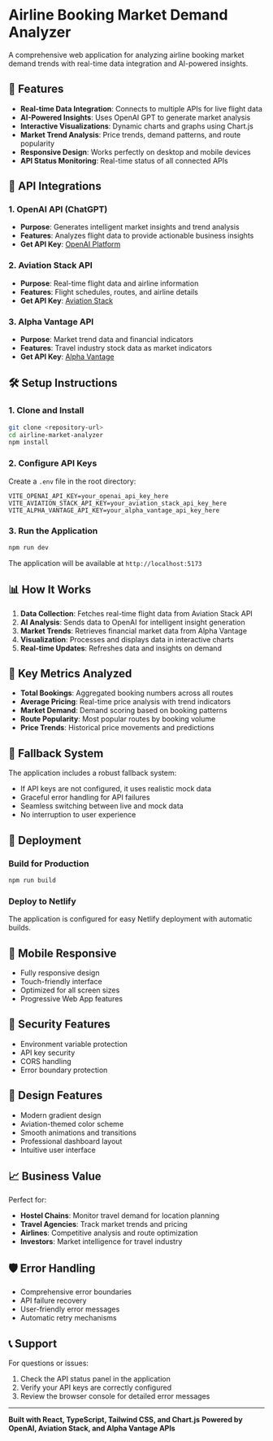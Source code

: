 # Airline Booking Market Demand Analyzer

A comprehensive web application for analyzing airline booking market demand trends with real-time data integration and AI-powered insights.

## 🚀 Features

- **Real-time Data Integration**: Connects to multiple APIs for live flight data
- **AI-Powered Insights**: Uses OpenAI GPT to generate market analysis
- **Interactive Visualizations**: Dynamic charts and graphs using Chart.js
- **Market Trend Analysis**: Price trends, demand patterns, and route popularity
- **Responsive Design**: Works perfectly on desktop and mobile devices
- **API Status Monitoring**: Real-time status of all connected APIs

## 🔧 API Integrations

### 1. OpenAI API (ChatGPT)
- **Purpose**: Generates intelligent market insights and trend analysis
- **Features**: Analyzes flight data to provide actionable business insights
- **Get API Key**: [OpenAI Platform](https://platform.openai.com/api-keys)

### 2. Aviation Stack API
- **Purpose**: Real-time flight data and airline information
- **Features**: Flight schedules, routes, and airline details
- **Get API Key**: [Aviation Stack](https://aviationstack.com/)

### 3. Alpha Vantage API
- **Purpose**: Market trend data and financial indicators
- **Features**: Travel industry stock data as market indicators
- **Get API Key**: [Alpha Vantage](https://www.alphavantage.co/support/#api-key)

## 🛠️ Setup Instructions

### 1. Clone and Install
```bash
git clone <repository-url>
cd airline-market-analyzer
npm install
```

### 2. Configure API Keys
Create a `.env` file in the root directory:
```env
VITE_OPENAI_API_KEY=your_openai_api_key_here
VITE_AVIATION_STACK_API_KEY=your_aviation_stack_api_key_here
VITE_ALPHA_VANTAGE_API_KEY=your_alpha_vantage_api_key_here
```

### 3. Run the Application
```bash
npm run dev
```

The application will be available at `http://localhost:5173`

## 📊 How It Works

1. **Data Collection**: Fetches real-time flight data from Aviation Stack API
2. **AI Analysis**: Sends data to OpenAI for intelligent insight generation
3. **Market Trends**: Retrieves financial market data from Alpha Vantage
4. **Visualization**: Processes and displays data in interactive charts
5. **Real-time Updates**: Refreshes data and insights on demand

## 🎯 Key Metrics Analyzed

- **Total Bookings**: Aggregated booking numbers across all routes
- **Average Pricing**: Real-time price analysis with trend indicators
- **Market Demand**: Demand scoring based on booking patterns
- **Route Popularity**: Most popular routes by booking volume
- **Price Trends**: Historical price movements and predictions

## 🔄 Fallback System

The application includes a robust fallback system:
- If API keys are not configured, it uses realistic mock data
- Graceful error handling for API failures
- Seamless switching between live and mock data
- No interruption to user experience

## 🚀 Deployment

### Build for Production
```bash
npm run build
```

### Deploy to Netlify
The application is configured for easy Netlify deployment with automatic builds.

## 📱 Mobile Responsive

- Fully responsive design
- Touch-friendly interface
- Optimized for all screen sizes
- Progressive Web App features

## 🔐 Security Features

- Environment variable protection
- API key security
- CORS handling
- Error boundary protection

## 🎨 Design Features

- Modern gradient design
- Aviation-themed color scheme
- Smooth animations and transitions
- Professional dashboard layout
- Intuitive user interface

## 📈 Business Value

Perfect for:
- **Hostel Chains**: Monitor travel demand for location planning
- **Travel Agencies**: Track market trends and pricing
- **Airlines**: Competitive analysis and route optimization
- **Investors**: Market intelligence for travel industry

## 🛡️ Error Handling

- Comprehensive error boundaries
- API failure recovery
- User-friendly error messages
- Automatic retry mechanisms

## 📞 Support

For questions or issues:
1. Check the API status panel in the application
2. Verify your API keys are correctly configured
3. Review the browser console for detailed error messages

---

**Built with React, TypeScript, Tailwind CSS, and Chart.js**
**Powered by OpenAI, Aviation Stack, and Alpha Vantage APIs**
